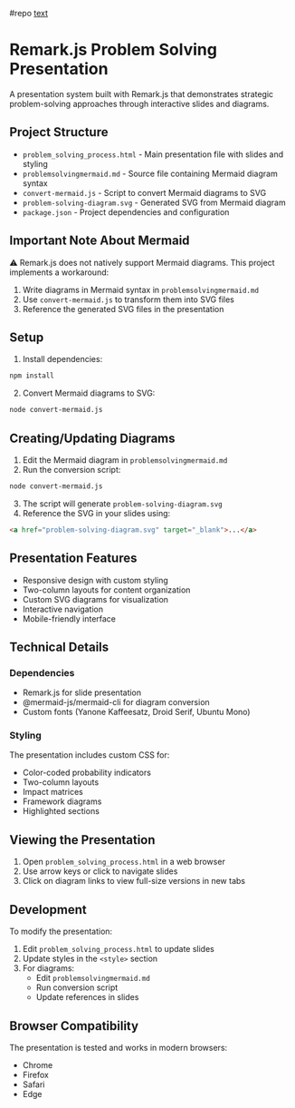 #repo
[text](https://github.com/pleabargain/remark-html-test)

# Remark.js Problem Solving Presentation

A presentation system built with Remark.js that demonstrates strategic problem-solving approaches through interactive slides and diagrams.

## Project Structure

- `problem_solving_process.html` - Main presentation file with slides and styling
- `problemsolvingmermaid.md` - Source file containing Mermaid diagram syntax
- `convert-mermaid.js` - Script to convert Mermaid diagrams to SVG
- `problem-solving-diagram.svg` - Generated SVG from Mermaid diagram
- `package.json` - Project dependencies and configuration

## Important Note About Mermaid

⚠️ Remark.js does not natively support Mermaid diagrams. This project implements a workaround:

1. Write diagrams in Mermaid syntax in `problemsolvingmermaid.md`
2. Use `convert-mermaid.js` to transform them into SVG files
3. Reference the generated SVG files in the presentation

## Setup

1. Install dependencies:
```bash
npm install
```

2. Convert Mermaid diagrams to SVG:
```bash
node convert-mermaid.js
```

## Creating/Updating Diagrams

1. Edit the Mermaid diagram in `problemsolvingmermaid.md`
2. Run the conversion script:
```bash
node convert-mermaid.js
```
3. The script will generate `problem-solving-diagram.svg`
4. Reference the SVG in your slides using:
```html
<a href="problem-solving-diagram.svg" target="_blank">...</a>
```

## Presentation Features

- Responsive design with custom styling
- Two-column layouts for content organization
- Custom SVG diagrams for visualization
- Interactive navigation
- Mobile-friendly interface

## Technical Details

### Dependencies

- Remark.js for slide presentation
- @mermaid-js/mermaid-cli for diagram conversion
- Custom fonts (Yanone Kaffeesatz, Droid Serif, Ubuntu Mono)

### Styling

The presentation includes custom CSS for:
- Color-coded probability indicators
- Two-column layouts
- Impact matrices
- Framework diagrams
- Highlighted sections

## Viewing the Presentation

1. Open `problem_solving_process.html` in a web browser
2. Use arrow keys or click to navigate slides
3. Click on diagram links to view full-size versions in new tabs

## Development

To modify the presentation:

1. Edit `problem_solving_process.html` to update slides
2. Update styles in the `<style>` section
3. For diagrams:
   - Edit `problemsolvingmermaid.md`
   - Run conversion script
   - Update references in slides

## Browser Compatibility

The presentation is tested and works in modern browsers:
- Chrome
- Firefox
- Safari
- Edge
